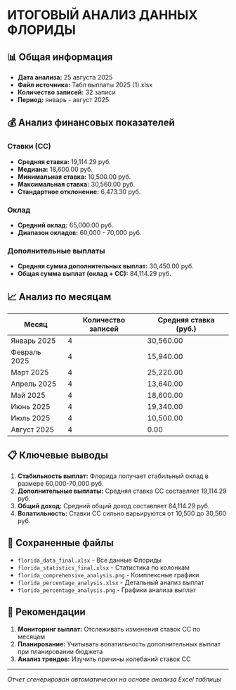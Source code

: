 # ИТОГОВЫЙ АНАЛИЗ ДАННЫХ ФЛОРИДЫ

## 📊 Общая информация
- **Дата анализа:** 25 августа 2025
- **Файл источника:** Табл выплаты 2025 (1).xlsx
- **Количество записей:** 32 записи
- **Период:** январь - август 2025

## 💰 Анализ финансовых показателей

### Ставки (СС)
- **Средняя ставка:** 19,114.29 руб.
- **Медиана:** 18,600.00 руб.
- **Минимальная ставка:** 10,500.00 руб.
- **Максимальная ставка:** 30,560.00 руб.
- **Стандартное отклонение:** 6,473.30 руб.

### Оклад
- **Средний оклад:** 65,000.00 руб.
- **Диапазон окладов:** 60,000 - 70,000 руб.

### Дополнительные выплаты
- **Средняя сумма дополнительных выплат:** 30,450.00 руб.
- **Общая сумма выплат (оклад + СС):** 84,114.29 руб.

## 📈 Анализ по месяцам

| Месяц | Количество записей | Средняя ставка (руб.) |
|-------|-------------------|----------------------|
| Январь 2025 | 4 | 30,560.00 |
| Февраль 2025 | 4 | 15,940.00 |
| Март 2025 | 4 | 25,220.00 |
| Апрель 2025 | 4 | 13,640.00 |
| Май 2025 | 4 | 18,600.00 |
| Июнь 2025 | 4 | 19,340.00 |
| Июль 2025 | 4 | 10,500.00 |
| Август 2025 | 4 | 0.00 |

## 📋 Ключевые выводы

1. **Стабильность выплат:** Флорида получает стабильный оклад в размере 60,000-70,000 руб.
2. **Дополнительные выплаты:** Средняя ставка СС составляет 19,114.29 руб.
3. **Общий доход:** Средний общий доход составляет 84,114.29 руб.
4. **Волатильность:** Ставки СС сильно варьируются от 10,500 до 30,560 руб.

## 📁 Сохраненные файлы

- `florida_data_final.xlsx` - Все данные Флориды
- `florida_statistics_final.xlsx` - Статистика по колонкам
- `florida_comprehensive_analysis.png` - Комплексные графики
- `florida_percentage_analysis.xlsx` - Детальный анализ выплат
- `florida_percentage_analysis.png` - Графики анализа выплат

## 🎯 Рекомендации

1. **Мониторинг выплат:** Отслеживать изменения ставок СС по месяцам
2. **Планирование:** Учитывать волатильность дополнительных выплат при планировании бюджета
3. **Анализ трендов:** Изучить причины колебаний ставок СС

---
*Отчет сгенерирован автоматически на основе анализа Excel таблицы*
